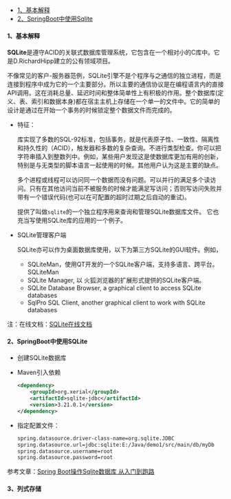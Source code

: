- [1、基本解释](#1-基本解释)
- [2、SpringBoot中使用Sqlite](#2-springboot中使用sqlite)





#### 1、基本解释

**SQLite**是遵守ACID的关联式数据库管理系统，它包含在一个相对小的C库中。它是D.RichardHipp建立的公有领域项目。

不像常见的客户-服务器范例，SQLite引擎不是个程序与之通信的独立进程，而是连接到程序中成为它的一个主要部分。所以主要的通信协议是在编程语言内的直接API调用。这在消耗总量、延迟时间和整体简单性上有积极的作用。整个数据库(定义、表、索引和数据本身)都在宿主主机上存储在一个单一的文件中。它的简单的设计是通过在开始一个事务的时候锁定整个数据文件而完成的。

- 特征：

  库实现了多数的SQL-92标准，包括事务，就是代表原子性、一致性、隔离性和持久性的（ACID），触发器和多数的复杂查询。不进行类型检查。你可以把字符串插入到整数列中。例如，某些用户发现这是使数据库更加有用的创新，特别是与无类型的脚本语言一起使用的时候。其他用户认为这是主要的缺点。

  多个进程或线程可以访问同一个数据而没有问题。可以并行的满足多个读访问。只有在其他访问当前不被服务的时候才能满足写访问；否则写访问失败并带有一个错误代码(也可以在可配置的超时过期之后自动的重试)。

  提供了叫做`sqlite`的一个独立程序用来查询和管理SQLite数据库文件。 它也充当写使用SQLite库的应用的一个例子。

- SQLite管理客户端

  SQLite亦可以作为桌面数据库使用，以下为第三方SQLite的GUI软件。例如，

  - SQLiteMan，使用QT开发的一个SQLite客户端，支持多语言、跨平台。SQLiteMan
  - SQLite Manager, 以 火狐浏览器的扩展形式提供的SQLite客户端。
  - SQLite Database Browser, a graphical client to access SQLite databases
  - SqlPro SQL Client, another graphical client to work with SQLite databases

注：在线文档：[SQLite在线文档](http://www.ostools.net/apidocs/apidoc?api=sqlite)

#### 2、SpringBoot中使用SQLite

- 创建SQLite数据库

- Maven引入依赖

  ```xml
  <dependency>
      <groupId>org.xerial</groupId>
      <artifactId>sqlite-jdbc</artifactId>
      <version>3.21.0.1</version>
  </dependency>
  ```

- 指定配置文件：

  ```xml
  spring.datasource.driver-class-name=org.sqlite.JDBC
  spring.datasource.url=jdbc:sqlite:E:/Java/demo1/src/main/db/myDb
  spring.datasource.username=root
  spring.datasource.password=root
  ```

  

参考文章：[Spring Boot操作Sqlite数据库 从入门到跑路](https://segmentfault.com/a/1190000016176354?utm_source=tag-newest)

#### 3、列式存储

